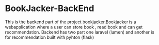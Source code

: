 # BookJacker-BackEnd
This is the backend part of the project bookjacker.Bookjacker is a webapplication where a user can store book , read book and can get recommendation. Backend has two part one laravel (lumen) and another is for recommendation built with pyhton (flask)
